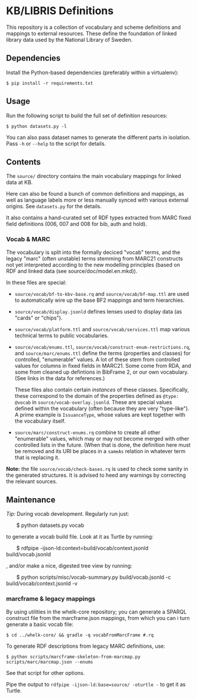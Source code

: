 # KB/LIBRIS Definitions

This repository is a collection of vocabulary and scheme definitions and
mappings to external resources. These define the foundation of linked library
data used by the National Library of Sweden.

## Dependencies

Install the Python-based dependencies (preferably within a virtualenv):

    $ pip install -r requirements.txt

## Usage

Run the following script to build the full set of definition resources:

    $ python datasets.py -l

You can also pass dataset names to generate the different parts in isolation.
Pass `-h` or `--help` to the script for details.

## Contents

The `source/` directory contains the main vocabulary mappings for linked data
at KB.

Here can also be found a bunch of common definitions and mappings, as well as
language labels more or less manually synced with various external origins. See
`datasets.py` for the details.

It also contains a hand-curated set of RDF types extracted from MARC fixed
field definitions (006, 007 and 008 for bib, auth and hold).

### Vocab & MARC

The vocabulary is split into the formally deciced "vocab" terms, and the legacy
"marc" (often unstable) terms stemming from MARC21 constructs not yet
interpreted according to the new modelling principles (based on RDF and linked
data (see source/doc/model.en.mkd)).

In  these files are special:

* `source/vocab/bf-to-kbv-base.rq` and `source/vocab/bf-map.ttl` are used to
  automatically wire up the base BF2 mappings and term hierarchies.

* `source/vocab/display.jsonld` defines lenses used to display data (as "cards"
  or "chips").

* `source/vocab/platform.ttl` and `source/vocab/services.ttl` map various
  technical terms to public vocabularies.

* `source/vocab/enums.ttl`, `source/vocab/construct-enum-restrictions.rq`,
  and `source/marc/enums.ttl` define the terms (properties and classes) for
  controlled, "enumerable" values. A lot of these stem from controlled values
  for columns in fixed fields in MARC21. Some come from RDA, and some from
  cleaned up defintions in BibFrame 2, or our own vocabulary. (See links in the
  data for references.)

  These files also contain certain *instances* of these classes. Specifically,
  these correspond to the domain of the properties defined as `@type: @vocab`
  in `source/vocab-overlay.jsonld`. These are special values defined within the
  vocabulary (often because they are very "type-like"). A prime example is
  `IssuanceType`, whose values are kept together with the vocabulary itself.

* `source/marc/construct-enums.rq` combine to create all other "enumerable"
  values, which may or may not become merged with other controlled lists in the
  future. (When that is done, the definition here must be removed and its URI
  be places in a `sameAs` relation in whatever term that is replacing it.

**Note:** the file `source/vocab/check-bases.rq` is used to check some sanity
in the generated structures. It is advised to heed any warnings by correcting
the relevant sources.

## Maintenance

*Tip:* During vocab development. Regularly run just:

    $ python datasets.py vocab

to generate a vocab build file. Look at it as Turtle by running:

    $ rdfpipe -ijson-ld:context=build/vocab/context.jsonld build/vocab.jsonld

, and/or make a nice, digested tree view by running:

    $ python scripts/misc/vocab-summary.py build/vocab.jsonld -c build/vocab/context.jsonld -v

### marcframe & legacy mappings

By using utilities in the whelk-core repository; you can generate a SPARQL
construct file from the marcframe.json mappings, from which you can i turn
generate a basic vocab file:

    $ cd ../whelk-core/ && gradle -q vocabFromMarcFrame #.rq

To generate RDF descriptions from legacy MARC definitions, use:

    $ python scripts/marcframe-skeleton-from-marcmap.py scripts/marc/marcmap.json --enums

See that script for other options.

Pipe the output to `rdfpipe -ijson-ld:base=source/ -oturtle -` to get it as Turtle.
